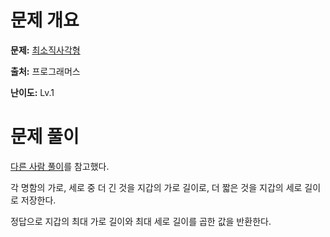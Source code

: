 # 문제 개요

**문제:** [최소직사각형](https://school.programmers.co.kr/learn/courses/30/lessons/86491)

**출처:** 프로그래머스

**난이도:** Lv.1

# 문제 풀이

[다른 사람 풀이](https://school.programmers.co.kr/questions/51277)를 참고했다.

각 명함의 가로, 세로 중 더 긴 것을 지갑의 가로 길이로, 더 짧은 것을 지갑의 세로 길이로 저장한다.

정답으로 지갑의 최대 가로 길이와 최대 세로 길이를 곱한 값을 반환한다.
